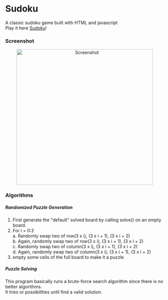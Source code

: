 # Sudoku
A classic sudoku game built with HTML and javascript  
Play it here [Sudoku](https://jsnzng.github.io/sudoku/)!

### Screenshot
<p align="center">
	<img  width="433" src="https://cloud.githubusercontent.com/assets/14325523/19414852/f35ee6d2-930f-11e6-815b-7f5f086d7391.png" alt="Screenshot"/>
</p>

### Algorithms
##### Randomized Puzzle Generation
1. First generate the "default" solved board by calling solve() on an empty board.  
2. For i = 0:2  
a. Randomly swap two of row(3 x i), (3 x i + 1), (3 x i + 2)  
b. Again, randomly swap two of row(3 x i), (3 x i + 1), (3 x i + 2)  
c. Randomly swap two of column(3 x i), (3 x i + 1), (3 x i + 2)  
d. Again, randomly swap two of column(3 x i), (3 x i + 1), (3 x i + 2)  
3. empty some cells of the full board to make it a puzzle

##### Puzzle Solving
This program basically runs a brute-force search algorithm since there is no better algorithms.  
It tries or possibilities until find a valid solution.
